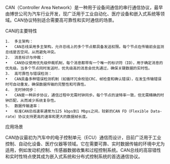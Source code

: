 CAN（Controller Area Network）是一种用于设备间通信的串行通信协议，最早由博世公司为汽车行业开发，现广泛用于工业自动化、医疗设备和嵌入式系统等领域。CAN协议特别适合需要高可靠性和实时通信的场景。

CAN的主要特性

	1.	多主架构：
	•	CAN总线采用多主架构，允许总线上的多个节点都具备发送权限。每个节点在传输前会监测总线是否空闲，从而避免冲突。
	2.	消息标识与仲裁：
	•	CAN协议使用优先级仲裁机制，每个消息都带有一个唯一的标识符（ID），用于确定消息的优先级。当多个节点同时发送时，优先级高的消息会优先通过，确保关键数据的实时性。
	3.	高可靠性与错误检测：
	•	CAN具备多种错误检测机制（如循环冗余校验CRC、帧检查和确认错误），在发生传输错误时可自动重发，确保数据传输的完整性和可靠性。
	4.	无时钟同步：
	•	CAN是一种异步协议，通信过程中无需时钟同步。每个节点的波特率一致，但无需精确的时钟匹配，从而减少系统复杂性。
	5.	数据传输速率：
	•	标准CAN总线速率通常为125 kbps到1 Mbps之间，较新的CAN FD（Flexible Data-rate）协议支持更高的速率和更大的数据帧长度。

应用场景

CAN协议最初为汽车中的电子控制单元（ECU）通信而设计，目前广泛用于工业控制、自动化设备、医疗仪器等领域。它在需要可靠、实时数据传输的环境中尤为适用，例如发动机控制、传感器数据收集和过程控制系统。CAN总线的高容错性和实时性特点使其成为嵌入式系统和分布式控制系统的首选通信协议。

